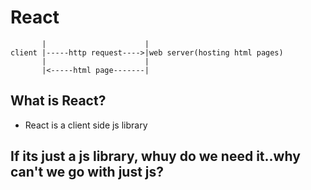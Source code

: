 # React

``` 
       |                      |
client |-----http request---->|web server(hosting html pages)
       |                      |
       |<-----html page-------|
```

## What is React?
- React is a client side js library

## If its just a js library, whuy do we need it..why can't we go with just js?
